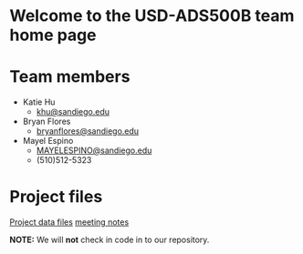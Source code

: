 # Welcome to the USD-ADS500B team home page

# Team members
- Katie Hu
  - khu@sandiego.edu 
- Bryan Flores 
  - bryanflores@sandiego.edu
- Mayel Espino
  - MAYELESPINO@sandiego.edu
  - (510)512-5323


# Project files
[Project data files](./projectData/readme.md)
[meeting notes](./notes/meeting.md)

**NOTE:** We will **not** check in code in to our repository.

